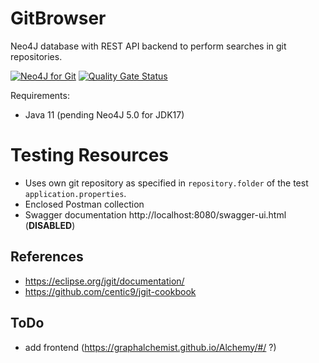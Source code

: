 # GitBrowser

Neo4J database with REST API backend to perform searches in git repositories.

[![Neo4J for Git](https://github.com/lcappuccio/git-browser/actions/workflows/build.yml/badge.svg)](https://github.com/lcappuccio/git-browser/actions/workflows/build.yml)
[![Quality Gate Status](https://sonarcloud.io/api/project_badges/measure?project=lcappuccio_git-browser&metric=alert_status)](https://sonarcloud.io/summary/new_code?id=lcappuccio_git-browser)

Requirements:
* Java 11 (pending Neo4J 5.0 for JDK17)

# Testing Resources

* Uses own git repository as specified in `repository.folder` of the test `application.properties`.
* Enclosed Postman collection
* Swagger documentation http://localhost:8080/swagger-ui.html (**DISABLED**)

## References

* https://eclipse.org/jgit/documentation/
* https://github.com/centic9/jgit-cookbook

## ToDo

* add frontend (https://graphalchemist.github.io/Alchemy/#/ ?)